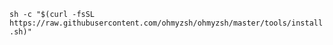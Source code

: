 ```sh -c "$(curl -fsSL https://raw.githubusercontent.com/ohmyzsh/ohmyzsh/master/tools/install.sh)"```
